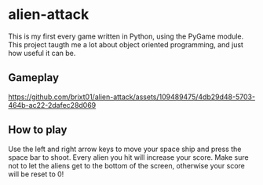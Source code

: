 # alien-attack
This is my first every game written in Python, using the PyGame module. This project taugth me a lot about object oriented programming, and just how useful it can be. 

## Gameplay

https://github.com/brixt01/alien-attack/assets/109489475/4db29d48-5703-464b-ac22-2dafec28d069

## How to play

Use the left and right arrow keys to move your space ship and press the space bar to shoot. Every alien you hit will increase your score. Make sure not to let the aliens get to the bottom of the screen, otherwise your score will be reset to 0!
